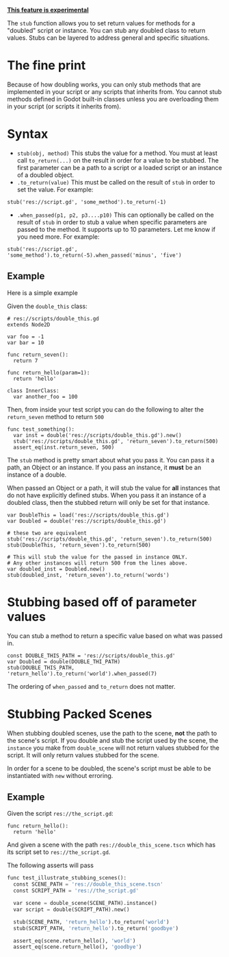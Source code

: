 [__This feature is experimental__](https://github.com/bitwes/Gut/wiki/About-Experimental)

The `stub` function allows you to set return values for methods for a "doubled" script or instance.  You can stub any doubled class to return values.  Stubs can be layered to address general and specific situations.

# The fine print
Because of how doubling works, you can only stub methods that are implemented in your script or any scripts that inherits from.  You cannot stub methods defined in Godot built-in classes unless you are overloading them in your script (or scripts it inherits from).

# Syntax
* `stub(obj, method)`  This stubs the value for a method.  You must at least call `to_return(...)` on the result in order for a value to be stubbed.  The first parameter can be a path to a script or a loaded script or an instance of a doubled object.
* `.to_return(value)` This must be called on the result of `stub` in order to set the value.  For example:
```
stub('res://script.gd', 'some_method').to_return(-1)
```
* `.when_passed(p1, p2, p3....p10)`  This can optionally be called on the result of `stub` in order to stub a value when specific parameters are passed to the method.  It supports up to 10 parameters.  Let me know if you need more.  For example:
```
stub('res://script.gd', 'some_method').to_return(-5).when_passed('minus', 'five')
```

## Example

Here is a simple example

Given the `double_this` class:
```
# res://scripts/double_this.gd
extends Node2D

var foo = -1
var bar = 10

func return_seven():
  return 7

func return_hello(param=1):
  return 'hello'

class InnerClass:
  var another_foo = 100
```
Then, from inside your test script you can do the following to alter the `return_seven` method to return `500`
```
func test_something():
  var inst = double('res://scripts/double_this.gd').new()
  stub('res://scripts/double_this.gd', 'return_seven').to_return(500)
  assert_eq(inst.return_seven, 500)
```
The `stub` method is pretty smart about what you pass it.  You can pass it a path, an Object or an instance.  If you pass an instance, it __must__ be an instance of a double.  

When passed an Object or a path, it will stub the value for __all__ instances that do not have explicitly defined stubs.  When you pass it an instance of a doubled class, then the stubbed return will only be set for that instance.
```
var DoubleThis = load('res://scripts/double_this.gd')
var Doubled = double('res://scripts/double_this.gd')

# these two are equivalent
stub('res://scripts/double_this.gd', 'return_seven').to_return(500)
stub(DoubleThis, 'return_seven').to_return(500)

# This will stub the value for the passed in instance ONLY.
# Any other instances will return 500 from the lines above.
var doubled_inst = Doubled.new()
stub(doubled_inst, 'return_seven').to_return('words')
```

# Stubbing based off of parameter values
You can stub a method to return a specific value based on what was passed in.
```
const DOUBLE_THIS_PATH = 'res://scripts/double_this.gd'
var Doubled = double(DOUBLE_THI_PATH)
stub(DOUBLE_THIS_PATH, 'return_hello').to_return('world').when_passed(7)
```
The ordering of `when_passed` and `to_return` does not matter.

# Stubbing Packed Scenes
When stubbing doubled scenes, use the path to the scene, __not__ the path to the scene's script.  If you double and stub the script used by the scene, the `instance` you make from `double_scene` will not return values stubbed for the script.  It will only return values stubbed for the scene.

In order for a scene to be doubled, the scene's script must be able to be instantiated with `new` without erroring.

## Example
Given the script `res://the_script.gd`:
```
func return_hello():
  return 'hello'
```
And given a scene with the path `res://double_this_scene.tscn` which has its script set to `res://the_script.gd`.  

The following asserts will pass
``` python
func test_illustrate_stubbing_scenes():
  const SCENE_PATH = 'res://double_this_scene.tscn'
  const SCRIPT_PATH = 'res://the_script.gd'

  var scene = double_scene(SCENE_PATH).instance()
  var script = double(SCRIPT_PATH).new()

  stub(SCENE_PATH, 'return_hello').to_return('world')
  stub(SCRIPT_PATH, 'return_hello').to_return('goodbye')

  assert_eq(scene.return_hello(), 'world')
  assert_eq(scene.return_hello(), 'goodbye')
```
